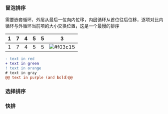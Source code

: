 ### 冒泡排序
  需要嵌套循环，外层从最后一位向内位移，内层循环从首位往后位移，逐项对比内循环与外循环当前项的大小交换位置，这是一个最慢的排序
  
| 1 | 7 | 4 | 5 | 5 | 3 |
| ---- | ---- | ---- | ---- | ---- | ---- |
| 1 | 7 | 4 | 5 | 5 | ![#f03c15](https://via.placeholder.com/15/f03c15/fff?text=3+) |

```diff
- text in red
+ text in green
! text in orange
# text in gray
@@ text in purple (and bold)@@
```

### 选择排序

### 快排
